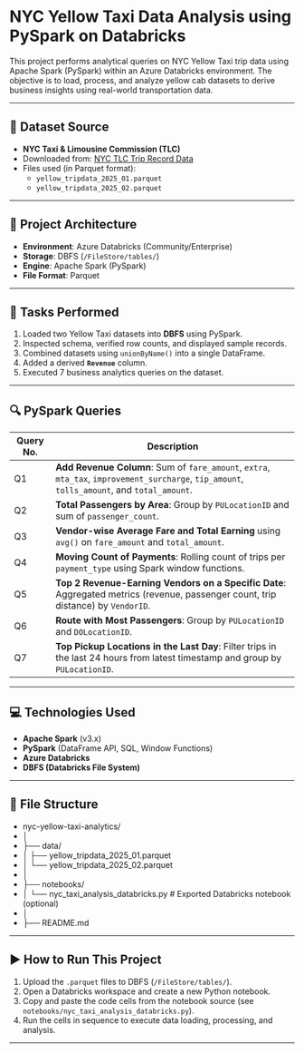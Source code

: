 # NYC Yellow Taxi Data Analysis using PySpark on Databricks

This project performs analytical queries on NYC Yellow Taxi trip data using Apache Spark (PySpark) within an Azure Databricks environment. The objective is to load, process, and analyze yellow cab datasets to derive business insights using real-world transportation data.

---

## 📂 Dataset Source

- **NYC Taxi & Limousine Commission (TLC)**  
- Downloaded from: [NYC TLC Trip Record Data](https://www.nyc.gov/html/tlc/html/about/trip_record_data.shtml)
- Files used (in Parquet format):
  - `yellow_tripdata_2025_01.parquet`
  - `yellow_tripdata_2025_02.parquet`

---

## 🧱 Project Architecture

- **Environment**: Azure Databricks (Community/Enterprise)
- **Storage**: DBFS (`/FileStore/tables/`)
- **Engine**: Apache Spark (PySpark)
- **File Format**: Parquet

---

## 📌 Tasks Performed

1. Loaded two Yellow Taxi datasets into **DBFS** using PySpark.
2. Inspected schema, verified row counts, and displayed sample records.
3. Combined datasets using `unionByName()` into a single DataFrame.
4. Added a derived **`Revenue`** column.
5. Executed 7 business analytics queries on the dataset.

---

## 🔍 PySpark Queries

| Query No. | Description |
|-----------|-------------|
| Q1 | **Add Revenue Column**: Sum of `fare_amount`, `extra`, `mta_tax`, `improvement_surcharge`, `tip_amount`, `tolls_amount`, and `total_amount`. |
| Q2 | **Total Passengers by Area**: Group by `PULocationID` and sum of `passenger_count`. |
| Q3 | **Vendor-wise Average Fare and Total Earning** using `avg()` on `fare_amount` and `total_amount`. |
| Q4 | **Moving Count of Payments**: Rolling count of trips per `payment_type` using Spark window functions. |
| Q5 | **Top 2 Revenue-Earning Vendors on a Specific Date**: Aggregated metrics (revenue, passenger count, trip distance) by `VendorID`. |
| Q6 | **Route with Most Passengers**: Group by `PULocationID` and `DOLocationID`. |
| Q7 | **Top Pickup Locations in the Last Day**: Filter trips in the last 24 hours from latest timestamp and group by `PULocationID`. |

---

## 💻 Technologies Used

- **Apache Spark** (v3.x)
- **PySpark** (DataFrame API, SQL, Window Functions)
- **Azure Databricks**
- **DBFS (Databricks File System)**

---

## 📁 File Structure
- nyc-yellow-taxi-analytics/
- │
- ├── data/
- │ ├── yellow_tripdata_2025_01.parquet
- │ └── yellow_tripdata_2025_02.parquet
- │
- ├── notebooks/
- │ └── nyc_taxi_analysis_databricks.py # Exported Databricks notebook (optional)
- │
- ├── README.md

---

## ▶️ How to Run This Project

1. Upload the `.parquet` files to DBFS (`/FileStore/tables/`).
2. Open a Databricks workspace and create a new Python notebook.
3. Copy and paste the code cells from the notebook source (see `notebooks/nyc_taxi_analysis_databricks.py`).
4. Run the cells in sequence to execute data loading, processing, and analysis.

---
